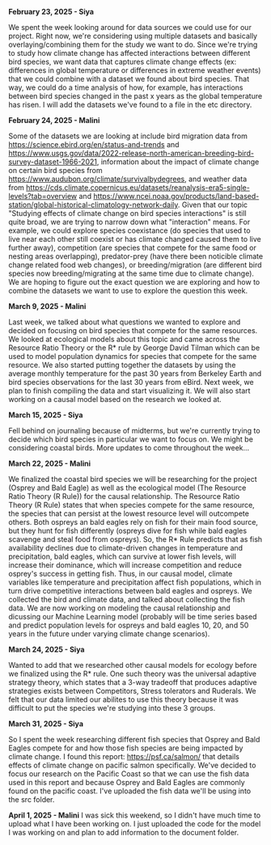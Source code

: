 **February 23, 2025 - Siya**

We spent the week looking around for data sources we could use for our project. Right now, we're considering using multiple datasets and basically overlaying/combining them for the study we want to do. Since we're trying to study how climate change has affected interactions between different bird species, we want data that captures climate change effects (ex: differences in global temperature or differences in extreme weather events) that we could combine with a dataset we found about bird species. That way, we could do a time analysis of how, for example, has interactions between bird species changed in the past x years as the global temperature has risen. I will add the datasets we've found to a file in the etc directory.

**February 24, 2025 - Malini**

Some of the datasets we are looking at include bird migration data from https://science.ebird.org/en/status-and-trends and https://www.usgs.gov/data/2022-release-north-american-breeding-bird-survey-dataset-1966-2021, information about the impact of climate change on certain bird species from https://www.audubon.org/climate/survivalbydegrees, and weather data from https://cds.climate.copernicus.eu/datasets/reanalysis-era5-single-levels?tab=overview and https://www.ncei.noaa.gov/products/land-based-station/global-historical-climatology-network-daily. Given that our topic "Studying effects of climate change on bird species interactions" is still quite broad, we are trying to narrow down what "interaction" means. For example, we could explore species coexistance (do species that used to live near each other still coexist or has climate changed caused them to live further away), competition (are species that compete for the same food or nesting areas overlapping), predator-prey (have there been noticible climate change related food web changes), or breeding/migration (are different bird species now breeding/migrating at the same time due to climate change). We are hoping to figure out the exact question we are exploring and how to combine the datasets we want to use to explore the question this week. 

**March 9, 2025 - Malini**

Last week, we talked about what questions we wanted to explore and decided on focusing on bird species that compete for the same resources. We looked at ecological models about this topic and came across the Resource Ratio Theory or the R* rule by George David Tilman which can be used to model population dynamics for species that compete for the same resource. We also started putting together the datasets by using the average monthly temperature for the past 30 years from Berkeley Earth and bird species observations for the last 30 years from eBird. Next week, we plan to finish compiling the data and start visualizing it. We will also start working on a causal model based on the research we looked at. 

**March 15, 2025 - Siya**

Fell behind on journaling because of midterms, but we're currently trying to decide which bird species in particular we want to focus on. We might be considering coastal birds. More updates to come throughout the week... 

**March 22, 2025 - Malini**

We finalized the coastal bird species we will be researching for the project (Osprey and Bald Eagle) as well as the ecological model (The Resource Ratio Theory (R Rule)) for the causal relationship. The Resource Ratio Theory (R Rule) states that when species compete for the same resource, the species that can persist at the lowest resource level will outcompete others. Both ospreys an bald eagles rely on fish for their main food source, but they hunt for fish differently (ospreys dive for fish while bald eagles scavenge and steal food from ospreys). So, the R* Rule predicts that as fish availability declines due to climate-driven changes in temperature and precipitation, bald eagles, which can survive at lower fish levels, will increase their dominance, which will increase competition and reduce osprey's success in getting fish. Thus, in our causal model, climate variables like temperature and precipitation affect fish populations, which in turn drive competitive interactions between bald eagles and ospreys. We collected the bird and climate data, and talked about collecting the fish data. We are now working on modeling the causal relationship and dicussing our Machine Learning model (probably will be time series based and predict population levels for ospreys and bald eagles 10, 20, and 50 years in the future under varying climate change scenarios).

**March 24, 2025 - Siya**

Wanted to add that we researched other causal models for ecology before we finalized using the R* rule. One such theory was the universal adaptive strategy theory, which states that a 3-way tradeoff that produces adaptive strategies exists between Competitors, Stress tolerators and Ruderals. We felt that our data limited our abilites to use this theory because it was difficult to put the species we're studying into these 3 groups. 

**March 31, 2025 - Siya**

So I spent the week researching different fish species that Osprey and Bald Eagles compete for and how those fish species are being impacted by climate change. I found this report: https://psf.ca/salmon/ that details effects of climate change on pacific salmon specifically. We've decided to focus our research on the Pacific Coast so that we can use the fish data used in this report and because Osprey and Bald Eagles are commonly found on the pacific coast. I've uploaded the fish data we'll be using into the src folder. 

**April 1, 2025 - Malini**
I was sick this weekend, so I didn't have much time to upload what I have been working on. I just uploaded the code for the model I was working on and plan to add information to the document folder. 
